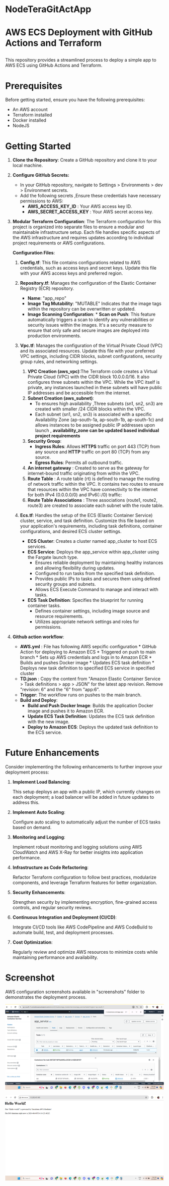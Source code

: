 # NodeTeraGitActApp
# AWS ECS Deployment with GitHub Actions and Terraform  </p>
This repository provides a streamlined process to deploy a simple app to AWS ECS using GitHub Actions and Terraform.

# Prerequisites
Before getting started, ensure you have the following prerequisites:

* An AWS account 
* Terraform installed
* Docker installed
* NodeJS

# Getting Started
1. **Clone the Repository**: Create a GitHub repository and clone it to your local machine.
2. **Configure GitHub Secrets:**
     * In your GitHub repository, navigate to Settings > Environments > dev > Environment secrets.
     * Add the following secrets ,Ensure these credentials have necessary permissions to AWS:
       *  **AWS_ACCESS_KEY_ID** : Your AWS access key ID.
       *  **AWS_SECRET_ACCESS_KEY** : Your AWS secret access key.
3. **Modular Terraform Configuration**:
   The Terraform configuration for this project is organized into separate files to ensure a modular and maintainable infrastructure setup. Each file handles specific aspects of the AWS infrastructure and requires updates according to individual project requirements or AWS configurations.

   **Configuration Files**:
   
     1. **Config.tf**: This file contains configurations related to AWS credentials, such as access keys and secret keys. Update this file with your AWS access keys and preferred region.    
     2. **Repository.tf**: Manages the configuration of the Elastic Container Registry (ECR) repository.</p>
           * **Name**: "app_repo"
           * **Image Tag Mutability**: "MUTABLE"
                  Indicates that the image tags within the repository can be overwritten or updated.
           * **Image Scanning Configuration**:
                  *  **Scan on Push**: This feature automatically triggers a scan to identify any vulnerabilities or security issues within the images. It's a security measure to ensure that only safe and secure images are deployed into production environments.    
     3. **Vpc.tf**: Manages the configuration of the Virtual Private Cloud (VPC) and its associated resources. Update this file with your preferred VPC settings, including CIDR blocks, subnet configurations, security group rules, and networking settings.<p>
        1. **VPC Creation (aws_vpc)**:The Terraform code creates a Virtual Private Cloud (VPC) with the CIDR block 10.0.0.0/16. It also configures three subnets within the VPC. While the VPC itself is private, any instances launched in these subnets will have public IP addresses and be accessible from the internet.
        2. **Subnet Creation (aws_subnet)**:
              * To ensures high availability ,Three subnets (sn1, sn2, sn3) are created with smaller /24 CIDR blocks within the VPC.
              * Each subnet (sn1, sn2, sn3) is associated with a specific Availability Zone (ap-south-1a, ap-south-1b, ap-south-1c) and allows instances to be assigned public IP addresses upon launch , **availability_zone can be updated based individual project requirements**
        3. **Security Group**:
             * **Ingress Rules**: Allows **HTTPS** traffic on port 443 (TCP) from any source and **HTTP** traffic on port 80 (TCP) from any source.
             * **Egress Rules**: Permits all outbound traffic.
        5. **An internet gateway** : Created to serve as the gateway for internet-bound traffic originating from within the VPC.
        6. **Route Table** : A route table (rt) is defined to manage the routing of network traffic within the VPC. It contains two routes to ensure that resources within the VPC have connectivity to the internet for both IPv4 (0.0.0.0/0) and IPv6(::/0) traffic:
        7. **Route Table Associations** : Three associations (route1, route2, route3) are created to associate each subnet with the route table.
         
         
     4. **Ecs.tf**: Handles the setup of the ECS (Elastic Container Service) cluster, service, and task definition. Customize this file based on your application's requirements, including task definitions, container configurations, and desired ECS cluster settings.
        * **ECS Cluster**: Creates a cluster named app_cluster to host ECS services.
        * **ECS Service**: Deploys the app_service within app_cluster using the Fargate launch type.
             - Ensures reliable deployment by maintaining healthy instances and allowing flexibility during updates.
             - Configured to run tasks from the specified task definition.
             - Provides public IPs to tasks and secures them using defined security groups and subnets.
             - Allows ECS Execute Command to manage and interact with tasks.
        * **ECS Task Definition**: Specifies the blueprint for running container tasks.
             - Defines container settings, including image source and resource requirements.
             - Utilizes appropriate network settings and roles for permissions.      

 4. **Github action workflow**:
    * **AWS.yml** : File has following AWS sepcific configuration
          * GitHub Action for deploying to Amazon ECS
          * Triggered on push to main branch
          * Sets up AWS credentials and logs in to Amazon ECR
          * Builds and pushes Docker image
          * Updates ECS task definition
          * Deploys new task definition to specified ECS service in specified cluster
    * **TD.json** : Copy the content from "Amazon Elastic Container Service > Task definitions > app > JSON" for the latest app revision. Remove "revision: 6" and the "6" from "app:6".
    * **Trigger**: The workflow runs on pushes to the main branch.
    * **Build and Deploy**:
        - **Build and Push Docker Image**: Builds the application Docker image and pushes it to Amazon ECR.
        - **Update ECS Task Definition**: Updates the ECS task definition with the new image.
        - **Deploy to Amazon ECS**: Deploys the updated task definition to the ECS service.
# Future Enhancements
Consider implementing the following enhancements to further improve your deployment process:

1. **Implement Load Balancing**:

    This setup deploys an app with a public IP, which currently changes on each deployment; a load balancer will be added in future updates to address this.

2. **Implement Auto Scaling**:

    Configure auto scaling to automatically adjust the number of ECS tasks based on demand.

3. **Monitoring and Logging**:

    Implement robust monitoring and logging solutions using AWS CloudWatch and AWS X-Ray for better insights into application performance.

4. **Infrastructure as Code Refactoring**:

    Refactor Terraform configuration to follow best practices, modularize components, and leverage Terraform features for better organization.

5. **Security Enhancements**:

    Strengthen security by implementing encryption, fine-grained access controls, and regular security reviews.

6. **Continuous Integration and Deployment (CI/CD)**:

    Integrate CI/CD tools like AWS CodePipeline and AWS CodeBuild to automate build, test, and deployment processes.

7. **Cost Optimization**:

    Regularly review and optimize AWS resources to minimize costs while maintaining performance and availability.
# Screenshot
  AWS configuration screenshots available in "screenshots" folder to demonstrates the deployment process.
  
  ![AWS ECS Cluster APP Service Task and Container](screenshots/AWSAppServiceTaskContainer.png)
   
  ![Node JS App access](screenshots/NodeJSAppScreenShot.png)
  
  
     
